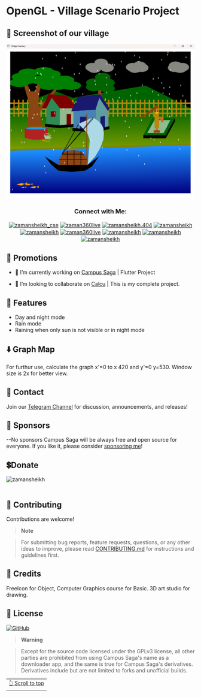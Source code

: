# OpenGL - Village Scenario Project

## 📱 Screenshot of our village

![](project_showcase.png)

<h3 align="center">Connect with Me:</h3>
<p align="center">
<a href="https://twitter.com/zamansheikh_cse" target="blank"><img align="center" src="https://raw.githubusercontent.com/rahuldkjain/github-profile-readme-generator/master/src/images/icons/Social/twitter.svg" alt="zamansheikh_cse" height="30" width="40" /></a>
<a href="https://linkedin.com/in/zaman360live" target="blank"><img align="center" src="https://raw.githubusercontent.com/rahuldkjain/github-profile-readme-generator/master/src/images/icons/Social/linked-in-alt.svg" alt="zaman360live" height="30" width="40" /></a>
<a href="https://fb.com/zamansheikh.404" target="blank"><img align="center" src="https://raw.githubusercontent.com/rahuldkjain/github-profile-readme-generator/master/src/images/icons/Social/facebook.svg" alt="zamansheikh.404" height="30" width="40" /></a>
<a href="https://www.codechef.com/users/zamansheikh" target="blank"><img align="center" src="https://cdn.jsdelivr.net/npm/simple-icons@3.1.0/icons/codechef.svg" alt="zamansheikh" height="30" width="40" /></a>
<a href="https://www.hackerrank.com/zamansheikh" target="blank"><img align="center" src="https://raw.githubusercontent.com/rahuldkjain/github-profile-readme-generator/master/src/images/icons/Social/hackerrank.svg" alt="zamansheikh" height="30" width="40" /></a>
<a href="https://codeforces.com/profile/zaman360live" target="blank"><img align="center" src="https://cdn.jsdelivr.net/npm/simple-icons@3.0.1/icons/codeforces.svg" alt="zaman360live" height="30" width="40" /></a>
<a href="https://www.leetcode.com/zamansheikh" target="blank"><img align="center" src="https://raw.githubusercontent.com/rahuldkjain/github-profile-readme-generator/master/src/images/icons/Social/leet-code.svg" alt="zamansheikh" height="30" width="40" /></a>
<a href="https://auth.geeksforgeeks.org/user/zamansheikh" target="blank"><img align="center" src="https://raw.githubusercontent.com/rahuldkjain/github-profile-readme-generator/master/src/images/icons/Social/geeks-for-geeks.svg" alt="zamansheikh" height="30" width="40" /></a>
<a href="https://www.topcoder.com/members/zamansheikh" target="blank"><img align="center" src="https://cdn.jsdelivr.net/npm/simple-icons@3.0.1/icons/topcoder.svg" alt="zamansheikh" height="30" width="40" /></a>
</p>

## 🔔 Promotions

- 🔭 I’m currently working on [Campus Saga](https://github.com/zamansheikh/Campus-Saga) | Flutter Project

- 👯 I’m looking to collaborate on [Calcu](https://github.com/zamansheikh/Calcu) | This is my complete project. 

## 📖 Features

- Day and night mode
- Rain mode
- Raining when only sun is not visible or in night mode


## ⬇️ Graph Map

For furthur use, calculate the graph x'=0 to x 420 and y'=0 y=530. Window size is 2x for better view. 

## 💬 Contact

Join our [Telegram Channel](https://t.me/decodersfamily) for discussion, announcements, and releases!

## 💖 Sponsors

  --No sponsors
Campus Saga will be always free and open source for everyone. If you like it, please consider [sponsoring me](https://github.com/sponsors/zamansheikh)!

## 💲Donate 

<p><a href="https://www.buymeacoffee.com/zamansheikh"> <img align="left" src="https://cdn.buymeacoffee.com/buttons/v2/default-yellow.png" height="50" width="210" alt="zamansheikh" /></a></p></br><br>


## 🤝 Contributing

Contributions are welcome!


	
>**Note**

>For submitting bug reports, feature requests, questions, or any other ideas to improve, please read [CONTRIBUTING.md](https://github.com/zamansheikh/openGL_village/blob/main/CONTRIBUTING.md) for instructions and guidelines first.



## 🧱 Credits

FreeIcon for Object, Computer Graphics course for Basic. 3D art studio for drawing. 

## 📃 License

[![GitHub](https://img.shields.io/github/license/zamansheikh/Campus-Saga?style=for-the-badge)](https://github.com/zamansheikh/openGL_village/blob/main/LICENSE)

>**Warning**

>Except for the source code licensed under the GPLv3 license,
>all other parties are prohibited from using Campus Saga's name as a downloader app,
>and the same is true for Campus Saga's derivatives.
>Derivatives include but are not limited to forks and unofficial builds.

<div align="right">
<table><td>
<a href="#start-of-content">👆 Scroll to top</a>
</td></table>
</div>
